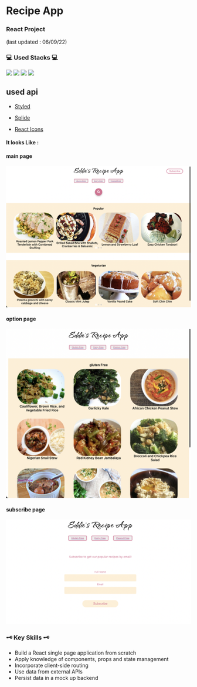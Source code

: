 # Recipe App
### React Project

(last updated : 06/09/22)
### 💻 Used Stacks 💻

<img src="https://img.shields.io/badge/-ReactJs-61DAFB?style=for-the-badge&logo=react&logoColor=white">
<img src="https://img.shields.io/badge/javascript-F7DF1E?style=for-the-badge&logo=JavaScript&logoColor=black">
<img src="https://img.shields.io/badge/html-E34F26?style=for-the-badge&logo=HTML5&logoColor=white">
<img src="https://img.shields.io/badge/css-1572B6?style=for-the-badge&logo=CSS3&logoColor=white">

## used api 

* <a href="https://styled-components.com/">Styled</a>

* <a href="https://splidejs.com/integration/react-splide/">Splide</a>

* <a href="https://react-icons.github.io/react-icons">React Icons</a>

<!-- * <a href="https://spoonacular.com/food-api/console#Dashboard">Spoonacular</a> -->

#### It looks Like : 
#### main page
<img src="./src/images/main_page.png">

#### option page
<img src="./src/images/dietary_option.png">

#### subscribe page
<img src="./src/images/subscribe.png">

### 🗝 Key Skills 🗝
* Build a React single page application from scratch
* Apply knowledge of components, props and state management
* Incorporate client-side routing
* Use data from external APIs
* Persist data in a mock up backend